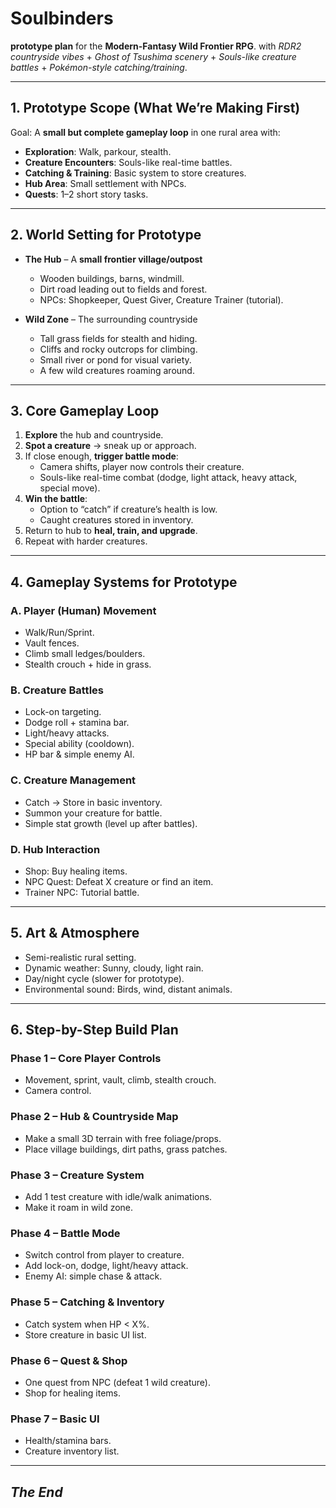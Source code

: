 # Soulbinders

**prototype plan** for the **Modern-Fantasy Wild Frontier RPG**.
with *RDR2 countryside vibes* + *Ghost of Tsushima scenery* + *Souls-like creature battles* + *Pokémon-style catching/training*.

---

## **1. Prototype Scope (What We’re Making First)**

Goal: A **small but complete gameplay loop** in one rural area with:

* **Exploration**: Walk, parkour, stealth.
* **Creature Encounters**: Souls-like real-time battles.
* **Catching & Training**: Basic system to store creatures.
* **Hub Area**: Small settlement with NPCs.
* **Quests**: 1–2 short story tasks.

---

## **2. World Setting for Prototype**

* **The Hub** – A **small frontier village/outpost**
  * Wooden buildings, barns, windmill.
  * Dirt road leading out to fields and forest.
  * NPCs: Shopkeeper, Quest Giver, Creature Trainer (tutorial).

* **Wild Zone** – The surrounding countryside
  * Tall grass fields for stealth and hiding.
  * Cliffs and rocky outcrops for climbing.
  * Small river or pond for visual variety.
  * A few wild creatures roaming around.

---

## **3. Core Gameplay Loop**

1. **Explore** the hub and countryside.
2. **Spot a creature** → sneak up or approach.
3. If close enough, **trigger battle mode**:
   * Camera shifts, player now controls their creature.
   * Souls-like real-time combat (dodge, light attack, heavy attack, special move).
4. **Win the battle**:
   * Option to “catch” if creature’s health is low.
   * Caught creatures stored in inventory.
5. Return to hub to **heal, train, and upgrade**.
6. Repeat with harder creatures.

---

## **4. Gameplay Systems for Prototype**

### A. Player (Human) Movement

* Walk/Run/Sprint.
* Vault fences.
* Climb small ledges/boulders.
* Stealth crouch + hide in grass.

### B. Creature Battles

* Lock-on targeting.
* Dodge roll + stamina bar.
* Light/heavy attacks.
* Special ability (cooldown).
* HP bar & simple enemy AI.

### C. Creature Management

* Catch → Store in basic inventory.
* Summon your creature for battle.
* Simple stat growth (level up after battles).

### D. Hub Interaction

* Shop: Buy healing items.
* NPC Quest: Defeat X creature or find an item.
* Trainer NPC: Tutorial battle.

---

## **5. Art & Atmosphere**

* Semi-realistic rural setting.
* Dynamic weather: Sunny, cloudy, light rain.
* Day/night cycle (slower for prototype).
* Environmental sound: Birds, wind, distant animals.

---

## **6. Step-by-Step Build Plan**

### Phase 1 – Core Player Controls

* Movement, sprint, vault, climb, stealth crouch.
* Camera control.

### Phase 2 – Hub & Countryside Map

* Make a small 3D terrain with free foliage/props.
* Place village buildings, dirt paths, grass patches.

### Phase 3 – Creature System

* Add 1 test creature with idle/walk animations.
* Make it roam in wild zone.

### Phase 4 – Battle Mode

* Switch control from player to creature.
* Add lock-on, dodge, light/heavy attack.
* Enemy AI: simple chase & attack.

### Phase 5 – Catching & Inventory

* Catch system when HP < X%.
* Store creature in basic UI list.

### Phase 6 – Quest & Shop

* One quest from NPC (defeat 1 wild creature).
* Shop for healing items.

### Phase 7 – Basic UI

* Health/stamina bars.
* Creature inventory list.

---

## *The End*

